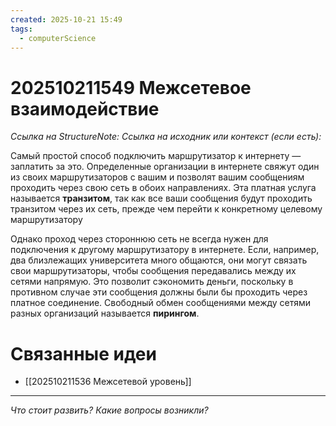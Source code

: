 ```yaml
---
created: 2025-10-21 15:49
tags:
  - computerScience
---
```

# 202510211549 Межсетевое взаимодействие

*Ссылка на StructureNote:*
*Ссылка на исходник или контекст (если есть):*

Самый простой способ подключить маршрутизатор к интернету — заплатить за это. Определенные организации в интернете свяжут один из своих маршрутизаторов с вашим и позволят вашим сообщениям проходить через свою сеть в обоих направлениях. Эта платная услуга называется **транзитом**, так как все ваши сообщения будут проходить транзитом через их сеть, прежде чем перейти к конкретному целевому маршрутизатору

Однако проход через стороннюю сеть не всегда нужен для подключения к другому маршрутизатору в интернете. Если, например, два близлежащих университета много общаются, они могут связать свои маршрутизаторы, чтобы сообщения передавались между их сетями напрямую. Это позволит сэкономить деньги, поскольку в противном случае эти сообщения должны были бы проходить через платное соединение. Свободный обмен сообщениями между сетями разных организаций называется **пирингом**.

# Связанные идеи

- [[202510211536 Межсетевой уровень]]

---

*Что стоит развить? Какие вопросы возникли?*
